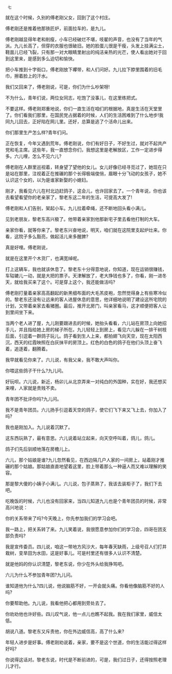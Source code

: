      七 

   就在这个时候，久别的傅老刚父女，回到了这个村庄。 

   傅老刚还是推着他那铁匠炉，前面拉车的，是九儿。 

   傅老刚越显得年老和削瘦，小车已经破烂不堪，吱翟的声音，也没有了当年的气派。九儿长高了，但穿的衣服也很破旧。她的脸蛋儿很是干瘦，头发上挂满尘土，鞋面儿已经飞裂，只有那一对大眼睛里射出的纯洁亲热的光芒，使人看出她对于回到这里来，是感到多么迫切和愉快。 

   把小车推到十字街口，傅老刚放下襻带，和人们问好。九儿拉下脖里围着的旧毛巾，擦着脸上的汗水。 

   我们又回来了，傅老刚说，可是，你们为什么吵架呀!

   不为什么，青年们说，两位女同志，吃饱了没事儿，在这里练把式。

   不要这样。傅老刚郑重地说，你们一直生活在咱们的根据地，真是生活在天堂里了。你们看我们那里，在国民党占据着的时候，人们的生活困难到了什么地步!我同九儿回去，正好陷在网儿里。还好，总算是逃了个活命儿出来。

   你们那里生产怎么样?青年们问。 

   正在恢复，今年又遇到荒年。傅老刚说，你们有好日子，不好生过，就对不起共产党和毛主席。这些年，我一直想念你们，我想这里是老解放区，工作一定进步得多。六儿哩，怎么不见六儿?

   傅老刚在人群里巡视着，转身望了望他的女儿。女儿好像已经寻觅过了，她现在只是站在那里，注视着正在推碾的那个长得极端俊俏，眉眼十分飞动的女孩子，她不认识这个女的，以为是谁家新娶的小媳妇。 

   刚才，我看见六儿在村北边赶鸽子，这会儿，也许回家去了。一个青年说，你也该去看望看望你的老亲家了，黎老东这二年的生活，可提高大发了! 

   傅老刚和人们告别，架起小车。九儿拉着牵绳，还不断地回头看小满儿。 

   见到老朋友，黎老东高兴极了。他带着亲家到他那新宅子里去看他打制的大车。 

   亲家你看，就等你来了。黎老东兴奋地说，明天，咱们就在这院里支起炉灶来。你看，这院子多么豁亮，做起活儿来多醒脾?

   真是好哩。傅老刚说，

   就是在这里开个木货厂，也满宽绰呢。

   打上这辆车，我也就该休息了。黎老东十分得意地说，你知道，现在运销很赚钱，车轱辘儿一动，就是大把的票子。天津解放了，老大挣钱也多了，你看，刚一进冬天，就给我买来了这个。可是穿上这个，我还能做活吗?

   傅老刚打量着亲家高高翻起的新黑细布面的大毛羔皮袍，忽然觉得身上有些寒冷似的。黎老东还没有让远来的客人进屋休息的意思，他详细地说明了建设这所宅院的计划，又带着亲家去看猪圈。最后，推开北房门，叫亲家看马，这才顺便把客人让到里间坐下来。 

   当两个老人进了屋，九儿刚要跟进去的时候，她抬头看看，六儿站在房顶上向她招手儿，并且指给她上房的梯子所在。九儿轻轻上到房上，看见六儿躲在一排干树枝后面，引逗着一群鸽子玩儿。鸽子看到生人上来，都拍翅飞向天空，现在太阳西沉，西天的红霞映照在白灰抹平的房顶上。红色的白色的鸽子在他们头顶上奋飞着，追逐着，翻腾着。 

   我早就看见你来了。六儿说，有我父亲，我不敢大声叫你。

   你喂这些鸽子干什么?九儿问。 

   好玩呗。六儿说，新近，杨卯儿从北京弄来一对纯白的外国种，实在好，我还想买来哩，人家就是贵贱不卖。

   青年团不批评你吗?九儿问。 

   我不是青年团员。六儿扬手引逗着天空的鸽子，使它们飞下来又飞上去，你加入了吗?

   我也是刚加入。九儿说着沉默了。 

   这东西玩熟了，最有意思。六儿说着站立起来，向天空呼叫着，鸽儿，鸽儿。

   鸽子们先后驯顺地落在房檐儿上。 

   六儿，那个姑娘是谁?九儿忽然看见，在西边隔几户人家的一间房上，站着刚才推碾的那个姑娘。那姑娘直直地望着这里，脸上带着那么一种逼人而又难以理解的笑容。 

   那是黎大傻的小姨子小满儿。六儿说，包子蒸熟了，我该去装柜子了，我们下去吧。

   吃晚饭的时候，六儿也没有回家来，当四儿知道九儿也是个青年团员的时候，非常高兴地说： 

   你的关系带来了吗?今天晚上，你先参加我们的学习会吧。

   我一路上，把关系转了来。九儿笑着说，我很愿意参加你们的学习会，四哥在团支部负责吗?

   我是宣传委员。四儿说，咱这一带地方风沙大，每年春天缺雨，上级号召人们打井栽树，变旱田为水田，这是好事儿。可是村里还有很多人认识不清楚。

   就是他妈的你认识清楚，黎老东说，你少在外头给我挣骂吧。

   六儿为什么不参加青年团?九儿问。 

   谁知道他为什么?四儿说，他说脑筋不好，一开会就头痛。你看他像脑筋不好的人吗?

   你要帮助他。九儿说，我看他把心都用到旁处去了。

   你劝劝他也许好些。四儿叹气说，他一点儿也瞧不起我。我在我们家里，威信太低。

   胡说八道。黎老东又斥责他，你在外边威信高，高了什么来?

   年轻人进步是好事。傅老刚劝说着，亲家，要不是这个世道，你的生活能过得这样好吗?

   你说得这话对。黎老东说，时代是不断前进的，可是，我们过日子，还得按照老理儿才行。

